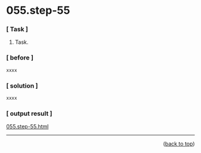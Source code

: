 <a name="topage"></a>

# 055.step-55

### [ Task ]
  1. Task.

### [ before ]

```sh
xxxx
```

### [ solution ]

```sh
xxxx
```

### [ output result ]

[055.step-55.html](https://koskasmail.github.io/fccdev/md/01_responsive-web-design/learn-html-by-building-a-cat-photo-app/web/055.step-55.html)


-----


<p align="right">(<a href="#topage">back to top</a>)</p>
<br/>
<br/>
